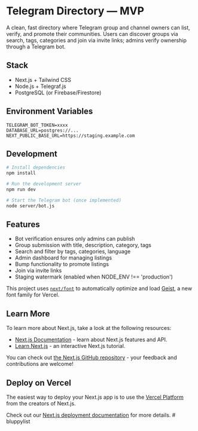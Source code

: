 # Telegram Directory — MVP

A clean, fast directory where Telegram group and channel owners can list, verify, and promote their communities. Users can discover groups via search, tags, categories and join via invite links; admins verify ownership through a Telegram bot.

## Stack
- Next.js + Tailwind CSS
- Node.js + Telegraf.js
- PostgreSQL (or Firebase/Firestore)

## Environment Variables
```env
TELEGRAM_BOT_TOKEN=xxxx
DATABASE_URL=postgres://...
NEXT_PUBLIC_BASE_URL=https://staging.example.com
```

## Development
```bash
# Install dependencies
npm install

# Run the development server
npm run dev

# Start the Telegram bot (once implemented)
node server/bot.js
```

## Features
- Bot verification ensures only admins can publish
- Group submission with title, description, category, tags
- Search and filter by tags, categories, language
- Admin dashboard for managing listings
- Bump functionality to promote listings
- Join via invite links
- Staging watermark (enabled when NODE_ENV !== 'production')

This project uses [`next/font`](https://nextjs.org/docs/app/building-your-application/optimizing/fonts) to automatically optimize and load [Geist](https://vercel.com/font), a new font family for Vercel.

## Learn More

To learn more about Next.js, take a look at the following resources:

- [Next.js Documentation](https://nextjs.org/docs) - learn about Next.js features and API.
- [Learn Next.js](https://nextjs.org/learn) - an interactive Next.js tutorial.

You can check out [the Next.js GitHub repository](https://github.com/vercel/next.js) - your feedback and contributions are welcome!

## Deploy on Vercel

The easiest way to deploy your Next.js app is to use the [Vercel Platform](https://vercel.com/new?utm_medium=default-template&filter=next.js&utm_source=create-next-app&utm_campaign=create-next-app-readme) from the creators of Next.js.

Check out our [Next.js deployment documentation](https://nextjs.org/docs/app/building-your-application/deploying) for more details.
#   b l u p p y l i s t  
 